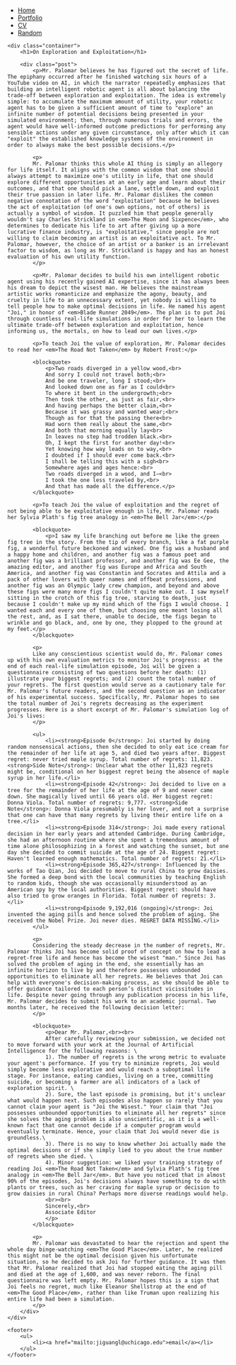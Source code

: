 <!DOCTYPE html>
<html lang="en">
<head>
    <meta charset="UTF-8">
    <title>On Exploration and Exploitation</title>
    <link rel="stylesheet" type="text/css" href="/css/main.css">
</head>

<body>
    <nav>
        <ul>
            <li><a href="/">Home</a></li>
            <li><a href="/portfolio">Portfolio</a></li>
            <li><a href="/cv">CV</a></li>
            <li><a href="/entropy">Random</a></li>
        </ul>
    </nav>
    
    <div class="container">
        <h1>On Exploration and Exploitation</h1>
        
        <div class="post">
            <p>Mr. Palomar believes he has figured out the secret of life. The epiphany occurred after he finished watching six hours of a YouTube video on AI, in which the narrator repeatedly emphasizes that building an intelligent robotic agent is all about balancing the trade-off between exploration and exploitation. The idea is extremely simple: to accumulate the maximum amount of utility, your robotic agent has to be given a sufficient amount of time to "explore" an infinite number of potential decisions being presented in your simulated environment; then, through numerous trials and errors, the agent would have well-informed outcome predictions for performing any sensible actions under any given circumstance, only after which it can "exploit" the established knowledge systems of the environment in order to always make the best possible decisions.</p>
            
            <p>
            Mr. Palomar thinks this whole AI thing is simply an allegory for life itself. It aligns with the common wisdom that one should always attempt to maximize one's utility in life, that one should explore different opportunities at an early age and learn about their outcomes, and that one should pick a lane, settle down, and exploit their true passion in later life. Mr. Palomar dislikes the common negative connotation of the word "exploitation" because he believes the act of exploitation (of one's own options, not of others) is actually a symbol of wisdom. It puzzled him that people generally wouldn't say Charles Strickland in <em>The Moon and Sixpence</em>, who determines to dedicate his life to art after giving up a more lucrative finance industry, is "exploitative," since people are not willing to claim becoming an artist is an exploitative act. To Mr. Palomar, however, the choice of an artist or a banker is an irrelevant factor to wisdom, as long as Mr. Strickland is happy and has an honest evaluation of his own utility function.
            </p>
            
            <p>Mr. Palomar decides to build his own intelligent robotic agent using his recently gained AI expertise, since it has always been his dream to depict the wisest man. He believes the mainstream artistic works romanticize and emphasize the agony, beauty, and cruelty in life to an unnecessary extent, yet nobody is willing to tell people how to make optimal decisions in life. He named his agent "Joi," in honor of <em>Blade Runner 2049</em>. The plan is to put Joi through countless real-life simulations in order for her to learn the ultimate trade-off between exploration and exploitation, hence informing us, the mortals, on how to lead our own lives.</p>
            
            <p>To teach Joi the value of exploration, Mr. Palomar decides to read her <em>The Road Not Taken</em> by Robert Frost:</p>
            
            <blockquote>
                <p>Two roads diverged in a yellow wood,<br>
                And sorry I could not travel both;<br>
                And be one traveler, long I stood;<br>
                And looked down one as far as I could<br>
                To where it bent in the undergrowth;<br>
                Then took the other, as just as fair,<br>
                And having perhaps the better claim,<br>
                Because it was grassy and wanted wear;<br>
                Though as for that the passing there<br>
                Had worn them really about the same,<br>
                And both that morning equally lay<br>
                In leaves no step had trodden black.<br>
                Oh, I kept the first for another day!<br>
                Yet knowing how way leads on to way,<br>
                I doubted if I should ever come back.<br>
                I shall be telling this with a sigh<br>
                Somewhere ages and ages hence:<br>
                Two roads diverged in a wood, and I—<br>
                I took the one less traveled by,<br>
                And that has made all the difference.</p>
            </blockquote>
            
            <p>To teach Joi the value of exploitation and the regret of not being able to be exploitative enough in life, Mr. Palomar reads her Sylvia Plath's fig tree analogy in <em>The Bell Jar</em>:</p>
            
            <blockquote>
                <p>I saw my life branching out before me like the green fig tree in the story. From the tip of every branch, like a fat purple fig, a wonderful future beckoned and winked. One fig was a husband and a happy home and children, and another fig was a famous poet and another fig was a brilliant professor, and another fig was Ee Gee, the amazing editor, and another fig was Europe and Africa and South America, and another fig was Constantin and Socrates and Attila and a pack of other lovers with queer names and offbeat professions, and another fig was an Olympic lady crew champion, and beyond and above these figs were many more figs I couldn't quite make out. I saw myself sitting in the crotch of this fig tree, starving to death, just because I couldn't make up my mind which of the figs I would choose. I wanted each and every one of them, but choosing one meant losing all the rest, and, as I sat there, unable to decide, the figs began to wrinkle and go black, and, one by one, they plopped to the ground at my feet.</p>
            </blockquote>
            
            <p>
            Like any conscientious scientist would do, Mr. Palomar comes up with his own evaluation metrics to monitor Joi's progress: at the end of each real-life simulation episode, Joi will be given a questionnaire consisting of two questions before her death: (1) illustrate your biggest regrets; and (2) count the total number of your regrets. The first question would serve as a cautionary tale for Mr. Palomar's future readers, and the second question as an indicator of his experimental success. Specifically, Mr. Palomar hopes to see the total number of Joi's regrets decreasing as the experiment progresses. Here is a short excerpt of Mr. Palomar's simulation log of Joi's lives:
            </p>
            
            <ul>
                <li><strong>Episode 0</strong>: Joi started by doing random nonsensical actions, then she decided to only eat ice cream for the remainder of her life at age 5, and died two years after. Biggest regret: never tried maple syrup. Total number of regrets: 11,823. <strong>Side Note</strong>: Unclear what the other 11,823 regrets might be, conditional on her biggest regret being the absence of maple syrup in her life.</li>
                <li><strong>Episode 42</strong>: Joi decided to live on a tree for the remainder of her life at the age of 9 and never came down. She magically lived until 66 years old. Her biggest regret: Donna Viola. Total number of regrets: 9,777. <strong>Side Note</strong>: Donna Viola presumably is her lover, and not a surprise that one can have that many regrets by living their entire life on a tree.</li>
                <li><strong>Episode 314</strong>: Joi made every rational decision in her early years and attended Cambridge. During Cambridge, she had an afternoon routine where she spent a tremendous amount of time alone philosophizing in a forest and watching the sunset, but one day she decided to commit suicide at the age of 24. Biggest regret: Haven't learned enough mathematics. Total number of regrets: 21.</li>
                <li><strong>Episode 365,427</strong>: Influenced by the works of Tao Qian, Joi decided to move to rural China to grow daisies. She formed a deep bond with the local communities by teaching English to random kids, though she was occasionally misunderstood as an American spy by the local authorities. Biggest regret: should have also tried to grow oranges in Florida. Total number of regrets: 3.</li>
                <li><strong>Episode 9,192,016 (ongoing)</strong>: Joi invented the aging pills and hence solved the problem of aging. She received the Nobel Prize. Joi never dies. REGRET DATA MISSING.</li>
            </ul>
            
            <p>
            Considering the steady decrease in the number of regrets, Mr. Palomar thinks Joi has become solid proof of concept on how to lead a regret-free life and hence has become the wisest "man." Since Joi has solved the problem of aging in the end, she essentially has an infinite horizon to live by and therefore possesses unbounded opportunities to eliminate all her regrets. He believes that Joi can help with everyone's decision-making process, as she should be able to offer guidance tailored to each person’s distinct vicissitudes in life. Despite never going through any publication process in his life, Mr. Palomar decides to submit his work to an academic journal. Two months later, he received the following decision letter:
            </p>
            
            <blockquote>
                <p>Dear Mr. Palomar,<br><br>
                After carefully reviewing your submission, we decided not to move forward with your work at the Journal of Artificial Intelligence for the following reasons: \
                1). The number of regrets is the wrong metric to evaluate your agent's performance. If you try to minimize regrets, Joi would simply become less explorative and would reach a suboptimal life stage. For instance, eating candies, living on a tree, committing suicide, or becoming a farmer are all indicators of a lack of exploration spirit. \
                2). Sure, the last episode is promising, but it's unclear what would happen next. Such episodes also happen so rarely that you cannot claim your agent is "Joi the Wisest." Your claim that "Joi possesses unbounded opportunities to eliminate all her regrets" since she solves the aging problem is also unscientific, as it is a well-known fact that one cannot decide if a computer program would eventually terminate. Hence, your claim that Joi would never die is groundless.\
                3). There is no way to know whether Joi actually made the optimal decisions or if she simply lied to you about the true number of regrets when she died. \
                4). Minor suggestion: we liked your training strategy of reading Joi <em>The Road Not Taken</em> and Sylvia Plath's fig tree analogy in <em>The Bell Jar</em>. But have you noticed that in almost 90% of the episodes, Joi's decisions always have something to do with plants or trees, such as her craving for maple syrup or decision to grow daisies in rural China? Perhaps more diverse readings would help. 
                <br><br>
                Sincerely,<br>
                Associate Editor
                </p>
            </blockquote>
            
            <p>
            Mr. Palomar was devastated to hear the rejection and spent the whole day binge-watching <em>The Good Place</em>. Later, he realized this might not be the optimal decision given his unfortunate situation, so he decided to ask Joi for further guidance. It was then that Mr. Palomar realized that Joi had stopped eating the aging pill and died at the age of 1,600, and was never reborn. The final questionnaire was left empty. Mr. Palomar hopes this is a sign that Joi feels no regret, much like Eleanor Shellstrop at the end of <em>The Good Place</em>, rather than like Truman upon realizing his entire life had been a simulation.
            </p>
        </div>
    </div>
    
    <footer>
        <ul>
            <li><a href="mailto:jiguangl@uchicago.edu">email</a></li>
        </ul>
    </footer>
</body>
</html>
